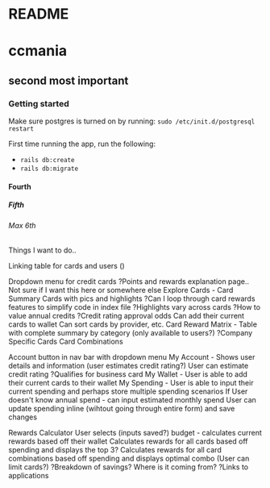 # README
# ccmania

## second most important

### Getting started

Make sure postgres is turned on by running: `sudo /etc/init.d/postgresql restart`

First time running the app, run the following:

- `rails db:create`
- `rails db:migrate`

#### Fourth
##### Fifth
###### Max 6th
Things I want to do..

Linking table for cards and users ()

Dropdown menu for credit cards
  ?Points and rewards explanation page.. Not sure if I want this here or somewhere else
  Explore Cards - Card Summary Cards with pics and highlights
    ?Can I loop through card rewards features to simplify code in index file
    ?Highlights vary across cards
    ?How to value annual credits
    ?Credit rating approval odds
    Can add their current cards to wallet
    Can sort cards by provider, etc.
  Card Reward Matrix - Table with complete summary by category (only available to users?)
    ?Company Specific Cards
  Card Combinations

Account button in nav bar with dropdown menu
  My Account - Shows user details and information (user estimates credit rating?)
    User can estimate credit rating
    ?Qualifies for business card
  My Wallet - User is able to add their current cards to their wallet
  My Spending - User is able to input their current spending and perhaps store multiple spending scenarios
    If User doesn't know annual spend - can input estimated monthly spend
    User can update spending inline (wihtout going through entire form) and save changes

Rewards Calculator
  User selects (inputs saved?) budget - calculates current rewards based off their wallet
  Calculates rewards for all cards based off spending and displays the top 3?
  Calculates rewards for all card combinations based off spending and displays optimal combo (User can limit cards?)
  ?Breakdown of savings? Where is it coming from?
  ?Links to applications



